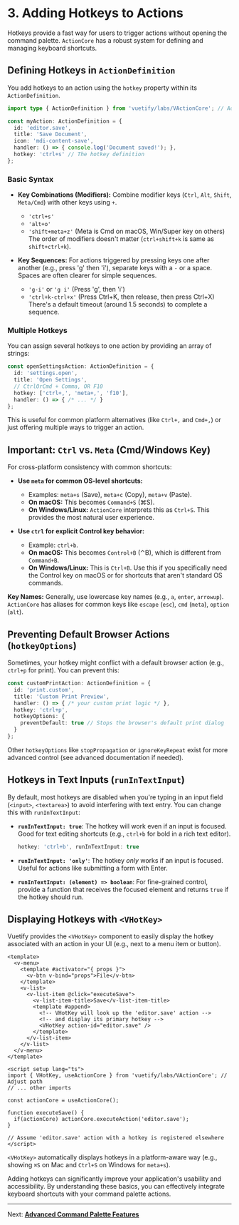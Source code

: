 # 3. Adding Hotkeys to Actions

Hotkeys provide a fast way for users to trigger actions without opening the command palette. `ActionCore` has a robust system for defining and managing keyboard shortcuts.

## Defining Hotkeys in `ActionDefinition`

You add hotkeys to an action using the `hotkey` property within its `ActionDefinition`.

```typescript
import type { ActionDefinition } from 'vuetify/labs/VActionCore'; // Adjust path

const myAction: ActionDefinition = {
  id: 'editor.save',
  title: 'Save Document',
  icon: 'mdi-content-save',
  handler: () => { console.log('Document saved!'); },
  hotkey: 'ctrl+s' // The hotkey definition
};
```

### Basic Syntax

*   **Key Combinations (Modifiers):** Combine modifier keys (`Ctrl`, `Alt`, `Shift`, `Meta/Cmd`) with other keys using `+`.
    *   `'ctrl+s'`
    *   `'alt+o'`
    *   `'shift+meta+z'` (Meta is Cmd on macOS, Win/Super key on others)
    The order of modifiers doesn't matter (`ctrl+shift+k` is same as `shift+ctrl+k`).

*   **Key Sequences:** For actions triggered by pressing keys one after another (e.g., press 'g' then 'i'), separate keys with a `-` or a space. Spaces are often clearer for simple sequences.
    *   `'g-i'` or `'g i'` (Press 'g', then 'i')
    *   `'ctrl+k-ctrl+x'` (Press Ctrl+K, then release, then press Ctrl+X)
    There's a default timeout (around 1.5 seconds) to complete a sequence.

### Multiple Hotkeys

You can assign several hotkeys to one action by providing an array of strings:

```typescript
const openSettingsAction: ActionDefinition = {
  id: 'settings.open',
  title: 'Open Settings',
  // CtrlOrCmd + Comma, OR F10
  hotkey: ['ctrl+,', 'meta+,', 'f10'],
  handler: () => { /* ... */ }
};
```
This is useful for common platform alternatives (like `Ctrl+,` and `Cmd+,`) or just offering multiple ways to trigger an action.

## Important: `Ctrl` vs. `Meta` (Cmd/Windows Key)

For cross-platform consistency with common shortcuts:

*   **Use `meta` for common OS-level shortcuts:**
    *   Examples: `meta+s` (Save), `meta+c` (Copy), `meta+v` (Paste).
    *   **On macOS:** This becomes `Command+S` (⌘S).
    *   **On Windows/Linux:** `ActionCore` interprets this as `Ctrl+S`.
    This provides the most natural user experience.

*   **Use `ctrl` for explicit Control key behavior:**
    *   Example: `ctrl+b`.
    *   **On macOS:** This becomes `Control+B` (⌃B), which is different from `Command+B`.
    *   **On Windows/Linux:** This is `Ctrl+B`.
    Use this if you specifically need the Control key on macOS or for shortcuts that aren't standard OS commands.

**Key Names:** Generally, use lowercase key names (e.g., `a`, `enter`, `arrowup`). `ActionCore` has aliases for common keys like `escape` (`esc`), `cmd` (`meta`), `option` (`alt`).

## Preventing Default Browser Actions (`hotkeyOptions`)

Sometimes, your hotkey might conflict with a default browser action (e.g., `ctrl+p` for print). You can prevent this:

```typescript
const customPrintAction: ActionDefinition = {
  id: 'print.custom',
  title: 'Custom Print Preview',
  handler: () => { /* your custom print logic */ },
  hotkey: 'ctrl+p',
  hotkeyOptions: {
    preventDefault: true // Stops the browser's default print dialog
  }
};
```

Other `hotkeyOptions` like `stopPropagation` or `ignoreKeyRepeat` exist for more advanced control (see advanced documentation if needed).

## Hotkeys in Text Inputs (`runInTextInput`)

By default, most hotkeys are disabled when you're typing in an input field (`<input>`, `<textarea>`) to avoid interfering with text entry. You can change this with `runInTextInput`:

*   **`runInTextInput: true`**: The hotkey will work even if an input is focused. Good for text editing shortcuts (e.g., `ctrl+b` for bold in a rich text editor).
    ```typescript
    hotkey: 'ctrl+b', runInTextInput: true
    ```

*   **`runInTextInput: 'only'`**: The hotkey *only* works if an input is focused. Useful for actions like submitting a form with Enter.

*   **`runInTextInput: (element) => boolean`**: For fine-grained control, provide a function that receives the focused element and returns `true` if the hotkey should run.

## Displaying Hotkeys with `<VHotKey>`

Vuetify provides the `<VHotKey>` component to easily display the hotkey associated with an action in your UI (e.g., next to a menu item or button).

```vue
<template>
  <v-menu>
    <template #activator="{ props }">
      <v-btn v-bind="props">File</v-btn>
    </template>
    <v-list>
      <v-list-item @click="executeSave">
        <v-list-item-title>Save</v-list-item-title>
        <template #append>
          <!-- VHotKey will look up the 'editor.save' action -->
          <!-- and display its primary hotkey -->
          <VHotKey action-id="editor.save" />
        </template>
      </v-list-item>
    </v-list>
  </v-menu>
</template>

<script setup lang="ts">
import { VHotKey, useActionCore } from 'vuetify/labs/VActionCore'; // Adjust path
// ... other imports

const actionCore = useActionCore();

function executeSave() {
  if(actionCore) actionCore.executeAction('editor.save');
}

// Assume 'editor.save' action with a hotkey is registered elsewhere
</script>
```

`<VHotKey>` automatically displays hotkeys in a platform-aware way (e.g., showing `⌘S` on Mac and `Ctrl+S` on Windows for `meta+s`).

Adding hotkeys can significantly improve your application's usability and accessibility. By understanding these basics, you can effectively integrate keyboard shortcuts with your command palette actions.

---
Next: [**Advanced Command Palette Features**](./04-advanced-palette-features.md)
